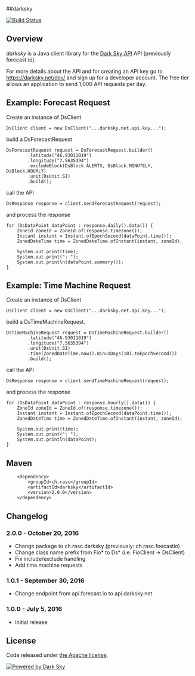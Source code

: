 ##darksky

[![Build Status](https://api.travis-ci.org/ralscha/darksky.png)](https://travis-ci.org/ralscha/darksky)

## Overview

*darksky* is a Java client library for the [Dark Sky API](https://darksky.net/dev/) API (previously forecast.io).

For more details about the API and for creating an API key go to 
https://darksky.net/dev/ and sign up for a developer account.
The free tier allows an application to send 1,000 API requests per day.

## Example: Forecast Request

Create an instance of DsClient

```
DsClient client = new DsClient("...darksky.net.api.key...");
```

build a DsForecastRequest

```
DsForecastRequest request = DsForecastRequest.builder()
        .latitude("46.93011019")
		.longitude("7.5635394")
		.excludeBlock(DsBlock.ALERTS, DsBlock.MINUTELY, DsBlock.HOURLY)
		.unit(DsUnit.SI)
		.build();
```

call the API

```
DsResponse response = client.sendForecastRequest(request);
```

and process the response

```
for (DsDataPoint dataPoint : response.daily().data()) {
    ZoneId zoneId = ZoneId.of(response.timezone());
    Instant instant = Instant.ofEpochSecond(dataPoint.time());
    ZonedDateTime time = ZonedDateTime.ofInstant(instant, zoneId);

    System.out.print(time);
    System.out.print(": ");
    System.out.println(dataPoint.summary());
}
```


## Example: Time Machine Request

Create an instance of DsClient

```
DsClient client = new DsClient("...darksky.net.api.key...");
```

build a DsTimeMachineRequest.  

```
DsTimeMachineRequest request = DsTimeMachineRequest.builder()
        .latitude("46.93011019")
		.longitude("7.5635394")				
		.unit(DsUnit.SI)
		.time(ZonedDateTime.now().minusDays(10).toEpochSecond())
		.build();
```

call the API

```
DsResponse response = client.sendTimeMachineRequest(request);
```

and process the response

```
for (DsDataPoint dataPoint : response.hourly().data()) {			
    ZoneId zoneId = ZoneId.of(response.timezone());
    Instant instant = Instant.ofEpochSecond(dataPoint.time());
    ZonedDateTime time = ZonedDateTime.ofInstant(instant, zoneId);

    System.out.print(time);
    System.out.print(": ");
    System.out.println(dataPoint);            
}
```

## Maven

```
	<dependency>
		<groupId>ch.rasc</groupId>
		<artifactId>darksky</artifactId>
		<version>2.0.0</version>
	</dependency>
```

## Changelog

### 2.0.0 - October 20, 2016
  * Change package to ch.rasc.darksky (previously: ch.rasc.foecastio)
  * Change class name prefix from Fio* to Ds* (i.e. FioClient -> DsClient)
  * Fix include/exclude handling
  * Add time machine requests
  

### 1.0.1 - September 30, 2016
  * Change endpoint from api.forecast.io to api.darksky.net

### 1.0.0 - July 5, 2016
  * Initial release


## License
Code released under [the Apache license](http://www.apache.org/licenses/).


[![Powered by Dark Sky](https://darksky.net/dev/img/attribution/poweredby-oneline.png)](https://darksky.net/poweredby/)